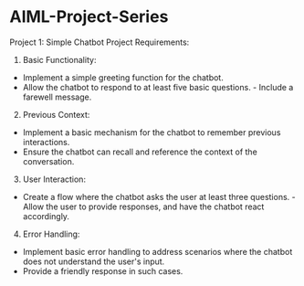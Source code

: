 # AIML-Project-Series
Project 1: Simple Chatbot 
Project Requirements: 
1. Basic Functionality: 
 - Implement a simple greeting function for the chatbot. 
 - Allow the chatbot to respond to at least five basic questions.  - Include a farewell message. 
2. Previous Context: 
 - Implement a basic mechanism for the chatbot to remember previous  interactions. 
 - Ensure the chatbot can recall and reference the context of the conversation. 
3. User Interaction: 
 - Create a flow where the chatbot asks the user at least three questions.  - Allow the user to provide responses, and have the chatbot react accordingly. 
4. Error Handling: 
 - Implement basic error handling to address scenarios where the chatbot does  not understand the user's input. 
 - Provide a friendly response in such cases. 
